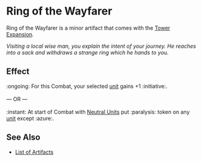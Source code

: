 # Ring of the Wayfarer

Ring of the Wayfarer is a minor artifact that comes with the [Tower Expansion](../content.md).

*Visiting a local wise man, you explain the intent of your journey. He reaches into a sack and withdraws a strange ring which he hands to you.*


## Effect

:ongoing: For this Combat, your selected [unit](units.md) gains +1 :initiative:.<br><br>— OR —<br><br>:instant: At start of Combat with [Neutral Units](units.md#neutral) put :paralysis: token on any [unit](units.md) except :azure:.


## See Also

- [List of Artifacts](../artifacts.md)
